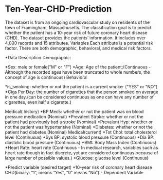 # Ten-Year-CHD-Prediction
The dataset is from an ongoing cardiovascular study on residents of the town of Framingham, Massachusetts. The classification goal is to predict whether the patient has a 10-year risk of future coronary heart disease (CHD). The dataset provides the patients’ information. It includes over 4,000 records and 15 attributes. Variables Each attribute is a potential risk factor. There are both demographic, behavioral, and medical risk factors.

*Data Description Demographic:

*Sex: male or female("M" or "F")
*Age: Age of the patient;(Continuous - Although the recorded ages have been truncated to whole numbers, the concept of age is continuous)
 Behavioral

*is_smoking: whether or not the patient is a current smoker ("YES" or "NO")
*Cigs Per Day: the number of cigarettes that the person smoked on average in one day.(can be considered continuous as one can have any number of cigarettes, even half a cigarette.)

Medical( history)
*BP Meds: whether or not the patient was on blood pressure medication (Nominal)
*Prevalent Stroke: whether or not the patient had previously had a stroke (Nominal)
*Prevalent Hyp: whether or not the patient was hypertensive (Nominal)
*Diabetes: whether or not the patient had diabetes (Nominal) Medical(current)
*Tot Chol: total cholesterol level (Continuous)
*Sys BP: systolic blood pressure (Continuous)
*Dia BP: diastolic blood pressure (Continuous)
*BMI: Body Mass Index (Continuous)
*Heart Rate: heart rate (Continuous - In medical research, variables such as heart rate though in fact discrete, yet are considered continuous because of large number of possible values.)
*Glucose: glucose level (Continuous)

*Predict variable (desired target)
*10-year risk of coronary heart disease CHD(binary: “1”, means “Yes”, “0” means “No”) - Dependent Variable
